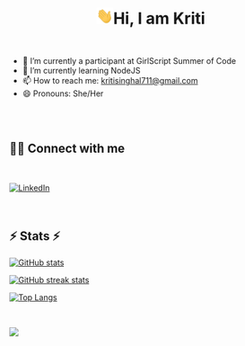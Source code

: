 <h1 align="center"> <img src="https://raw.githubusercontent.com/ABSphreak/ABSphreak/master/gifs/Hi.gif" width="30px">Hi, I am Kriti 
</h1>
<br>
<!-- - 👯 I’m looking to collaborate on ...
🤔 I’m looking for help with ...
- 💬 Ask me about ...
- ⚡ Fun fact: ...
-->

-   🔭 I’m currently a participant at GirlScript Summer of Code
-   🌱 I’m currently learning NodeJS
-   📫 How to reach me: kritisinghal711@gmail.com
-   😄 Pronouns: She/Her

<br />

<br>

## 🙋‍♂️ Connect with me

<br>

<!-- Badges template - https://github.com/badges/shields -->

[![LinkedIn](https://img.shields.io/badge/LinkedIn-0077B5?style=for-the-badge&logo=linkedin&logoColor=white)](https://www.linkedin.com/in/kriti-711/)
<br><br><br>

## ⚡ Stats ⚡

</p>

  <a  href="https://github.com/Kriti-bit">

![GitHub stats](https://github-readme-stats.vercel.app/api?username=Kriti-bit&show_icons=true)

![GitHub streak stats](https://github-readme-streak-stats.herokuapp.com/?user=Kriti-bit)

[![Top Langs](https://github-readme-stats.vercel.app/api/top-langs/?username=Kriti-bit)](https://github.com/anuraghazra/github-readme-stats)

</a>
<br>

![](https://visitor-badge.glitch.me/badge?page_id=Kriti-bit.Kriti-bit)

